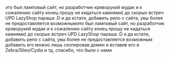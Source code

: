это был ламповый сайт, но разработчик криворукий мудак и к сожалению сайту конец
прошу не кидаться камнями)
до скорых встреч
UPD
LazyShop параша :D
и да кстати, добавить репо с сайта, увы более не предоставляется возможнымэто был ламповый сайт, но разработчик криворукий мудак и к сожалению сайту конец
прошу не кидаться камнями)
до скорых встреч
UPD
LazyShop параша :D
и да кстати, добавить репо с сайта, увы более не предоставляется возможным
добавить его можно лишь скопировав домен и вставив его в Zebra/Sileo/Cydia и тд, спасибо, что были с нами

